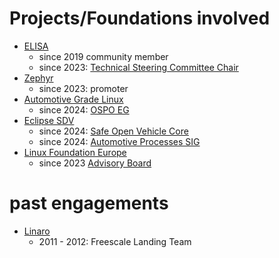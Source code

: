 # Projects/Foundations involved

- [ELISA](https://elisa.tech)
  - since 2019 community member
  - since 2023: [Technical Steering Committee Chair](https://elisa.tech/about/tsc/)
- [Zephyr](https://zephyrproject.org/)
  - since 2023: promoter
- [Automotive Grade Linux](https://www.automotivelinux.org/)
  - since 2024: [OSPO EG](https://www.automotivelinux.org/announcements/ospo_eg/)
- [Eclipse SDV](https://sdv.eclipse.org/)
  - since 2024: [Safe Open Vehicle Core](https://eclipse-score.github.io/)
  - since 2024: [Automotive Processes SIG](https://sdv.eclipse.org/special-interest-groups/automotive-processes/)
- [Linux Foundation Europe](https://linuxfoundation.eu/)
  - since 2023 [Advisory Board](https://linuxfoundation.eu/en/about/advisory-board)

# past engagements
- [Linaro](https://www.linaro.org/)
  - 2011 - 2012: Freescale Landing Team
